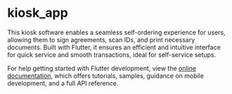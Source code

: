 # kiosk_app

This kiosk software enables a seamless self-ordering experience for users, allowing them to sign agreements, scan IDs, and print necessary documents. Built with Flutter, it ensures an efficient and intuitive interface for quick service and smooth transactions, ideal for self-service setups.


For help getting started with Flutter development, view the
[online documentation](https://docs.flutter.dev/), which offers tutorials,
samples, guidance on mobile development, and a full API reference.
